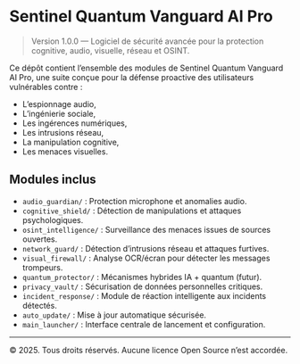 # Sentinel Quantum Vanguard AI Pro

> Version 1.0.0 — Logiciel de sécurité avancée pour la protection cognitive, audio, visuelle, réseau et OSINT.

Ce dépôt contient l’ensemble des modules de Sentinel Quantum Vanguard AI Pro, une suite conçue pour la défense proactive des utilisateurs vulnérables contre :
- L’espionnage audio,
- L’ingénierie sociale,
- Les ingérences numériques,
- Les intrusions réseau,
- La manipulation cognitive,
- Les menaces visuelles.

## Modules inclus

- `audio_guardian/` : Protection microphone et anomalies audio.
- `cognitive_shield/` : Détection de manipulations et attaques psychologiques.
- `osint_intelligence/` : Surveillance des menaces issues de sources ouvertes.
- `network_guard/` : Détection d’intrusions réseau et attaques furtives.
- `visual_firewall/` : Analyse OCR/écran pour détecter les messages trompeurs.
- `quantum_protector/` : Mécanismes hybrides IA + quantum (futur).
- `privacy_vault/` : Sécurisation de données personnelles critiques.
- `incident_response/` : Module de réaction intelligente aux incidents détectés.
- `auto_update/` : Mise à jour automatique sécurisée.
- `main_launcher/` : Interface centrale de lancement et configuration.

---

© 2025. Tous droits réservés. Aucune licence Open Source n’est accordée.
